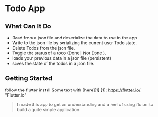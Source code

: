 # Todo App 

## What Can It Do

 - Read from a json file and deserialize the data to use in the app.
 - Write to the json file by serializing the current user Todo state.
 - Delete Todos from the json file.
 - Toggle the status of a todo (Done | Not Done ).
 - loads your previous data in a json file (persistent)
 - saves the state of the todos in a json file.
 

## Getting Started
follow the flutter install Some text with [here][1]
[1]: https://flutter.io/ "Flutter.io"

> I made this app to get an understanding and a feel of using flutter to build a quite simple application
